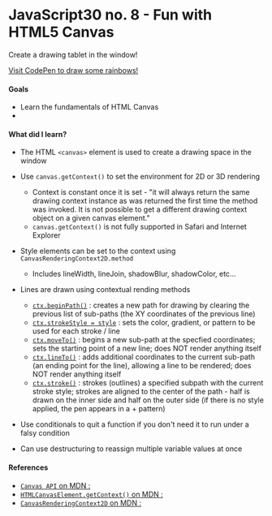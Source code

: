 # JavaScript30 no. 8 - Fun with HTML5 Canvas

Create a drawing tablet in the window!

[Visit CodePen to draw some rainbows!](https://codepen.io/nichelicorn/pen/RwgjJqz)

#### Goals
* Learn the fundamentals of HTML Canvas
* 

#### What did I learn?
* The HTML `<canvas>` element is used to create a drawing space in the window

* Use `canvas.getContext()` to set the environment for 2D or 3D rendering
  * Context is constant once it is set - "it will always return the same drawing context instance as was returned the first time the method was invoked. It is not possible to get a different drawing context object on a given canvas element." 
  * `canvas.getContext()` is not fully supported in Safari and Internet Explorer

* Style elements can be set to the context using `CanvasRenderingContext2D.method`
  * Includes lineWidth, lineJoin, shadowBlur, shadowColor, etc...

* Lines are drawn using contextual rending methods
  * [`ctx.beginPath()`](https://developer.mozilla.org/en-US/docs/Web/API/CanvasRenderingContext2D/beginPath) : creates a new path for drawing by clearing the previous list of sub-paths (the XY coordinates of the previous line)
  * [`ctx.strokeStyle = style`](https://developer.mozilla.org/en-US/docs/Web/API/CanvasRenderingContext2D/strokeStyle) : sets the color, gradient, or pattern to be used for each stroke / line
  * [`ctx.moveTo()`](https://developer.mozilla.org/en-US/docs/Web/API/CanvasRenderingContext2D/moveTo) : begins a new sub-path at the specfied coordinates; sets the starting point of a new line; does NOT render anything itself
  * [`ctx.lineTo()`](https://developer.mozilla.org/en-US/docs/Web/API/CanvasRenderingContext2D/lineTo) : adds additional coordinates to the current sub-path (an ending point for the line), allowing a line to be rendered; does NOT render anything itself
  * [`ctx.stroke()`](https://developer.mozilla.org/en-US/docs/Web/API/CanvasRenderingContext2D/stroke) : strokes (outlines) a specified subpath with the current stroke style; strokes are aligned to the center of the path - half is drawn on the inner side and half on the outer side (if there is no style applied, the pen appears in a + pattern)

* Use conditionals to quit a function if you don't need it to run under a falsy condition
* Can use destructuring to reassign multiple variable values at once

#### References
* [`Canvas API` on MDN : ](https://developer.mozilla.org/en-US/docs/Web/API/Canvas_API)
* [`HTMLCanvasElement.getContext()` on MDN : ](https://developer.mozilla.org/en-US/docs/Web/API/HTMLCanvasElement/getContext)
* [`CanvasRenderingContext2D` on MDN : ](https://developer.mozilla.org/en-US/docs/Web/API/CanvasRenderingContext2D)